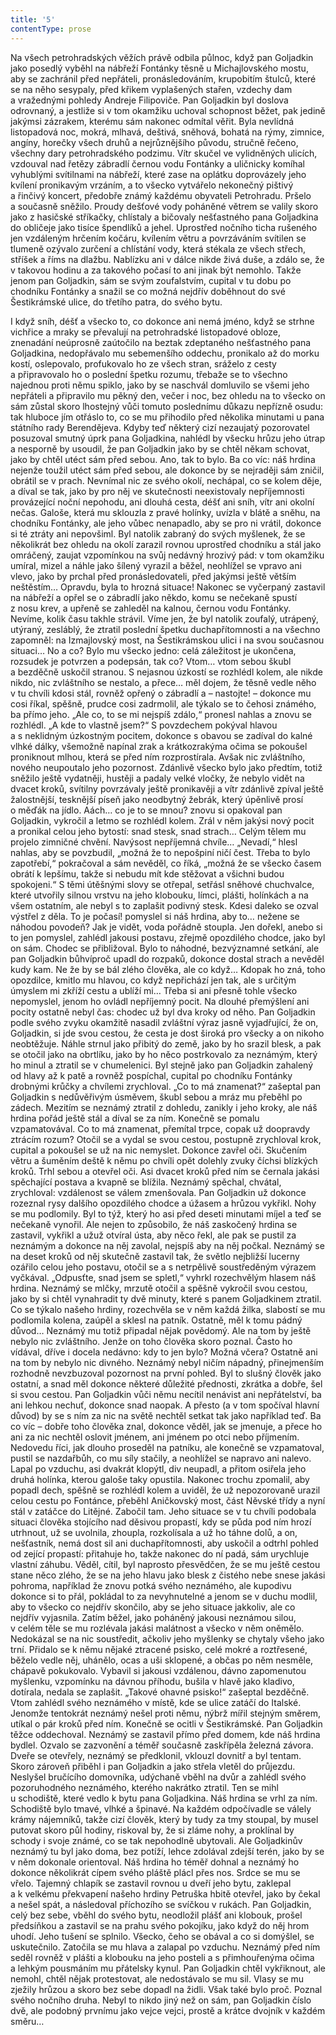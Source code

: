 ```yaml
---
title: '5'
contentType: prose
---
```


Na všech petrohradských věžích právě odbila půlnoc, když pan Goljadkin jako posedlý vyběhl na nábřeží Fontánky těsně u Michajlovského mostu, aby se zachránil před nepřáteli, pronásledováním, krupobitím štulců, které se na něho sesypaly, před křikem vyplašených stařen, vzdechy dam a vražednými pohledy Andreje Filipoviče. Pan Goljadkin byl doslova odrovnaný, a jestliže si v tom okamžiku uchoval schopnost běžet, pak jedině jakýmsi zázrakem, kterému sám nakonec odmítal věřit. Byla nevlídná listopadová noc, mokrá, mlhavá, deštivá, sněhová, bohatá na rýmy, zimnice, angíny, horečky všech druhů a nejrůznějšího původu, stručně řečeno, všechny dary petrohradského podzimu. Vítr skučel ve vylidněných ulicích, vzdouval nad řetězy zábradlí černou vodu Fontánky a uličnicky komíhal vyhublými svítilnami na nábřeží, které zase na oplátku doprovázely jeho kvílení pronikavým vrzáním, a to všecko vytvářelo nekonečný pištivý a řinčivý koncert, předobře známý každému obyvateli Petrohradu. Pršelo a současně sněžilo. Proudy dešťové vody poháněné větrem se valily skoro jako z hasičské stříkačky, chlístaly a bičovaly nešťastného pana Goljadkina do obličeje jako tisíce špendlíků a jehel. Uprostřed nočního ticha rušeného jen vzdáleným hrčením kočáru, kvílením větru a povrzáváním svítilen se tlumeně ozývalo zurčení a chlístání vody, která stékala ze všech střech, stříšek a říms na dlažbu. Nablízku ani v dálce nikde živá duše, a zdálo se, že v takovou hodinu a za takového počasí to ani jinak být nemohlo. Takže jenom pan Goljadkin, sám se svým zoufalstvím, cupital v tu dobu po chodníku Fontánky a snažil se co možná nejdřív doběhnout do své Šestikrámské ulice, do třetího patra, do svého bytu.

I když sníh, déšť a všecko to, co dokonce ani nemá jméno, když se strhne vichřice a mraky se převalují na petrohradské listopadové obloze, znenadání neúprosně zaútočilo na beztak zdeptaného nešťastného pana Goljadkina, nedopřávalo mu sebemenšího oddechu, pronikalo až do morku kostí, oslepovalo, profukovalo ho ze všech stran, sráželo z cesty a připravovalo ho o poslední špetku rozumu, třebaže se to všechno najednou proti němu spiklo, jako by se naschvál domluvilo se všemi jeho nepřáteli a připravilo mu pěkný den, večer i noc, bez ohledu na to všecko on sám zůstal skoro lhostejný vůči tomuto poslednímu důkazu nepřízně osudu: tak hluboce jím otřáslo to, co se mu přihodilo před několika minutami u pana státního rady Berendějeva. Kdyby teď některý cizí nezaujatý pozorovatel posuzoval smutný úprk pana Goljadkina, nahlédl by všecku hrůzu jeho útrap a nesporně by usoudil, že pan Goljadkin jako by se chtěl někam schovat, jako by chtěl utéct sám před sebou. Ano, tak to bylo. Ba co víc: náš hrdina nejenže toužil utéct sám před sebou, ale dokonce by se nejraději sám zničil, obrátil se v prach. Nevnímal nic ze svého okolí, nechápal, co se kolem děje, a díval se tak, jako by pro něj ve skutečnosti neexistovaly nepříjemnosti provázející noční nepohodu, ani dlouhá cesta, déšť ani sníh, vítr ani okolní nečas. Galoše, která mu sklouzla z pravé holínky, uvízla v blátě a sněhu, na chodníku Fontánky, ale jeho vůbec nenapadlo, aby se pro ni vrátil, dokonce si té ztráty ani nepovšiml. Byl natolik zabraný do svých myšlenek, že se několikrát bez ohledu na okolí zarazil rovnou uprostřed chodníku a stál jako omráčený, zaujat vzpomínkou na svůj nedávný hrozivý pád: v tom okamžiku umíral, mizel a náhle jako šílený vyrazil a běžel, neohlížel se vpravo ani vlevo, jako by prchal před pronásledovateli, před jakýmsi ještě větším neštěstím… Opravdu, byla to hrozná situace! Nakonec se vyčerpaný zastavil na nábřeží a opřel se o zábradlí jako někdo, komu se nečekaně spustí z nosu krev, a upřeně se zahleděl na kalnou, černou vodu Fontánky. Nevíme, kolik času takhle strávil. Víme jen, že byl natolik zoufalý, utrápený, utýraný, zesláblý, že ztratil poslední špetku duchapřítomnosti a na všechno zapomněl: na Izmajlovský most, na Šestikrámskou ulici i na svou současnou situaci… No a co? Bylo mu všecko jedno: celá záležitost je ukončena, rozsudek je potvrzen a podepsán, tak co? Vtom… vtom sebou škubl a bezděčně uskočil stranou. S nejasnou úzkostí se rozhlédl kolem, ale nikde nikdo, nic zvláštního se nestalo, a přece… měl dojem, že těsně vedle něho v tu chvíli kdosi stál, rovněž opřený o zábradlí a – nastojte! – dokonce mu cosi říkal, spěšně, prudce cosi zadrmolil, ale týkalo se to čehosi známého, ba přímo jeho. „Ale co, to se mi nejspíš zdálo,“ pronesl nahlas a znovu se rozhlédl. „A kde to vlastně jsem?“ S povzdechem pokýval hlavou a s neklidným úzkostným pocitem, dokonce s obavou se zadíval do kalné vlhké dálky, všemožně napínal zrak a krátkozrakýma očima se pokoušel proniknout mlhou, která se před ním rozprostírala. Avšak nic zvláštního, nového ne­upoutalo jeho pozornost. Zdánlivě všecko bylo jako předtím, totiž sněžilo ještě vydatněji, hustěji a padaly velké vločky, že nebylo vidět na dvacet kroků, svítilny povrzávaly ještě pronikavěji a vítr zdánlivě zpíval ještě žalostnější, tesknější píseň jako neodbytný žebrák, který úpěnlivě prosí o měďák na jídlo. Aách… co je to se mnou? znovu si opakoval pan Goljadkin, vykročil a letmo se rozhlédl kolem. Zrál v něm jakýsi nový pocit a pronikal celou jeho bytostí: snad stesk, snad strach… Celým tělem mu projelo zimničné chvění. Navýsost nepříjemná chvíle… „Nevadí,“ hlesl nahlas, aby se povzbudil, „možná že to nepošpiní ničí čest. Třeba to bylo zapotřebí,“ pokračoval a sám nevěděl, co říká, „možná že se všecko časem obrátí k lepšímu, takže si nebudu mít kde stěžovat a všichni budou spokojeni.“ S těmi útěšnými slovy se otřepal, setřásl sněhové chuchvalce, které utvořily silnou vrstvu na jeho klobouku, límci, plášti, holínkách a na všem ostatním, ale nebyl s to zaplašit podivný stesk. Kdesi daleko se ozval výstřel z děla. To je počasí! pomyslel si náš hrdina, aby to… nežene se náhodou povodeň? Jak je vidět, voda pořádně stoupla. Jen dořekl, anebo si to jen pomyslel, zahlédl jakousi postavu, zřejmě opozdilého chodce, jako byl on sám. Chodec se přibližoval. Bylo to náhodné, bezvýznamné setkání, ale pan Goljadkin bůhvíproč upadl do rozpaků, dokonce dostal strach a nevěděl kudy kam. Ne že by se bál zlého člověka, ale co když… Kdopak ho zná, toho opozdilce, kmitlo mu hlavou, co když nepřichází jen tak, ale s určitým úmyslem mi zkříží cestu a ublíží mi… Třeba si ani přesně tohle všecko nepomyslel, jenom ho ovládl nepříjemný pocit. Na dlouhé přemýšlení ani pocity ostatně nebyl čas: chodec už byl dva kroky od něho. Pan Goljadkin podle svého zvyku okamžitě nasadil zvláštní výraz jasně vyjadřující, že on, Goljadkin, si jde svou cestou, že cesta je dost široká pro všecky a on nikoho neobtěžuje. Náhle strnul jako přibitý do země, jako by ho srazil blesk, a pak se otočil jako na obrtlíku, jako by ho něco postrkovalo za neznámým, který ho minul a ztratil se v chumelenici. Byl stejně jako pan Goljad­kin zahalený od hlavy až k patě a rovněž pospíchal, cupital po chodníku Fontánky drobnými krůčky a chvílemi zrychloval. „Co to má znamenat?“ zašeptal pan Goljadkin s nedůvěřivým úsměvem, škubl sebou a mráz mu přeběhl po zádech. Mezitím se neznámý ztratil z dohledu, zanikly i jeho kroky, ale náš hrdina pořád ještě stál a díval se za ním. Konečně se pomalu vzpamatovával. Co to má znamenat, přemítal trpce, copak už doopravdy ztrácím rozum? Otočil se a vydal se svou cestou, postupně zrychloval krok, cupital a pokoušel se už na nic nemyslet. Dokonce zavřel oči. Skučením větru a šuměním deště k němu po chvíli opět dolehly zvuky číchsi blízkých kroků. Trhl sebou a otevřel oči. Asi dvacet kroků před ním se černala jakási spěchající postava a kvapně se blížila. Neznámý spěchal, chvátal, zrychloval: vzdálenost se válem zmenšovala. Pan Goljadkin už dokonce rozeznal rysy dalšího opozdilého chodce a úžasem a hrůzou vykřikl. Nohy se mu podlomily. Byl to týž, který ho asi před deseti minutami míjel a teď se nečekaně vynořil. Ale nejen to způsobilo, že náš zaskočený hrdina se zastavil, vykřikl a užuž otvíral ústa, aby něco řekl, ale pak se pustil za neznámým a dokonce na něj zavolal, nejspíš aby na něj počkal. Neznámý se na deset kroků od něj skutečně zastavil tak, že světlo nejbližší lucerny ozářilo celou jeho postavu, otočil se a s netrpělivě soustředěným výrazem vyčkával. „Odpusťte, snad jsem se spletl,“ vyhrkl rozechvělým hlasem náš hrdina. Neznámý se mlčky, mrzutě otočil a spěšně vykročil svou cestou, jako by si chtěl vynahradit ty dvě minuty, které s panem Goljadkinem ztratil. Co se týkalo našeho hrdiny, rozechvěla se v něm každá žilka, slabostí se mu podlomila kolena, zaúpěl a sklesl na patník. Ostatně, měl k tomu pádný důvod… Neznámý mu totiž připadal nějak povědomý. Ale na tom by ještě nebylo nic zvláštního. Jenže on toho člověka skoro poznal. Často ho vídával, dříve i docela nedávno: kdy to jen bylo? Možná včera? Ostatně ani na tom by nebylo nic divného. Neznámý nebyl ničím nápadný, přinejmenším rozhodně nevzbuzoval pozornost na první pohled. Byl to slušný člověk jako ostatní, a snad měl dokonce některé důležité přednosti, zkrátka a dobře, šel si svou cestou. Pan Goljadkin vůči němu necítil nenávist ani nepřátelství, ba ani lehkou nechuť, dokonce snad naopak. A přesto (a v tom spočíval hlavní důvod) by se s ním za nic na světě nechtěl setkat tak jako například teď. Ba co víc – dobře toho člověka znal, dokonce věděl, jak se jmenuje, a přece ho ani za nic nechtěl oslovit jménem, ani jménem po otci nebo příjmením. Nedovedu říci, jak dlouho proseděl na patníku, ale konečně se vzpamatoval, pustil se nazdařbůh, co mu síly stačily, a neohlížel se napravo ani nalevo. Lapal po vzduchu, asi dvakrát klopýtl, div neupadl, a přitom osiřela jeho druhá holínka, kterou galoše taky opustila. Nakonec trochu zpomalil, aby popadl dech, spěšně se rozhlédl kolem a uviděl, že už nepozorovaně urazil celou cestu po Fontánce, přeběhl Aničkovský most, část Něvské třídy a nyní stál v zatáčce do Litějné. Zabočil tam. Jeho situace se v tu chvíli podobala situaci člověka stojícího nad děsivou propastí, kdy se půda pod ním hrozí utrhnout, už se uvolnila, zhoupla, rozkolísala a už ho táhne dolů, a on, nešťastník, nemá dost sil ani duchapřítomnosti, aby uskočil a odtrhl pohled od zející propastí: přitahuje ho, takže nakonec do ní padá, sám urychluje vlastní záhubu. Věděl, cítil, byl naprosto přesvědčen, že se mu ještě cestou stane něco zlého, že se na jeho hlavu jako blesk z čistého nebe snese jakási pohroma, například že znovu potká svého neznámého, ale kupodivu dokonce si to přál, pokládal to za nevyhnutelné a jenom se v duchu modlil, aby to všecko co nejdřív skončilo, aby se jeho situace jakkoliv, ale co nejdřív vyjasnila. Zatím běžel, jako poháněný jakousi neznámou silou, v celém těle se mu rozlévala jakási malátnost a všecko v něm oněmělo. Nedokázal se na nic soustředit, ačkoliv jeho myšlenky se chytaly všeho jako trní. Přidalo se k němu nějaké ztracené psisko, celé mokré a roztřesené, běželo vedle něj, uhánělo, ocas a uši sklopené, a občas po něm nesměle, chápavě pokukovalo. Vybavil si jakousi vzdálenou, dávno zapomenutou myšlenku, vzpomínku na dávnou příhodu, bušila v hlavě jako kladivo, dotírala, nedala se zaplašit. „Takové ohavné psisko!“ zašeptal bezděčně. Vtom zahlédl svého neznámého v místě, kde se ulice zatáčí do Italské. Jenomže tentokrát neznámý nešel proti němu, nýbrž mířil stejným směrem, utíkal o pár kroků před ním. Konečně se ocitli v Šestikrámské. Pan Goljadkin těžce oddechoval. Neznámý se zastavil přímo před domem, kde náš hrdina bydlel. Ozvalo se zazvonění a téměř současně zaskřípěla železná závora. Dveře se otevřely, neznámý se předklonil, vklouzl dovnitř a byl tentam. Skoro zároveň přiběhl i pan Goljadkin a jako střela vletěl do průjezdu. Neslyšel bručícího domovníka, udýchaně vběhl na dvůr a zahlédl svého pozoruhodného neznámého, kterého nakrátko ztratil. Ten se mihl u schodiště, které vedlo k bytu pana Goljad­kina. Náš hrdina se vrhl za ním. Schodiště bylo tmavé, vlhké a špinavé. Na každém odpočívadle se válely krámy nájemníků, takže cizí člověk, který by tudy za tmy stoupal, by musel putovat skoro půl hodiny, riskoval by, že si zláme nohy, a proklínal by schody i svoje známé, co se tak nepohodlně ubytovali. Ale Goljadkinův neznámý tu byl jako doma, bez potíží, lehce zdolával zdejší terén, jako by se v něm dokonale orientoval. Náš hrdina ho téměř dohnal a neznámý ho dokonce několikrát cípem svého pláště plácl přes nos. Srdce se mu se vřelo. Tajemný chlapík se zastavil rovnou u dveří jeho bytu, zaklepal a k velkému překvapení našeho hrdiny Petruška hbitě otevřel, jako by čekal a nešel spát, a následoval příchozího se svíčkou v rukách. Pan Goljadkin, celý bez sebe, vběhl do svého bytu, neodložil plášť ani klobouk, prošel předsíňkou a zastavil se na prahu svého pokojíku, jako když do něj hrom uhodí. Jeho tušení se splnilo. Všecko, čeho se obával a co si domýšlel, se uskutečnilo. Zatočila se mu hlava a zalapal po vzduchu. Neznámý před ním seděl rovněž v plášti a klobouku na jeho posteli a s přimhouřenýma očima a lehkým pousmáním mu přátelsky kynul. Pan Goljadkin chtěl vykřiknout, ale nemohl, chtěl nějak protestovat, ale nedostávalo se mu sil. Vlasy se mu zježily hrůzou a skoro bez sebe dopadl na židli. Však také bylo proč. Poznal svého nočního druha. Nebyl to nikdo jiný než on sám, pan Goljadkin číslo dvě, ale podobný prvnímu jako vejce vejci, prostě a krátce dvojník v každém směru…
